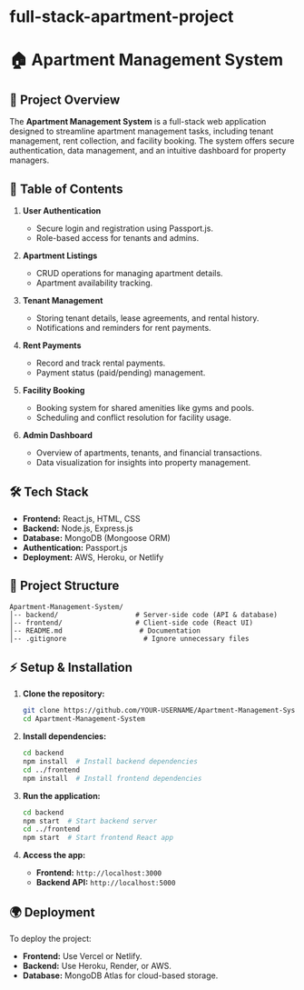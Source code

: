 # full-stack-apartment-project
# 🏠 Apartment Management System

## 📌 Project Overview
The **Apartment Management System** is a full-stack web application designed to streamline apartment management tasks, including tenant management, rent collection, and facility booking. The system offers secure authentication, data management, and an intuitive dashboard for property managers.

## 📂 Table of Contents
1. **User Authentication**
   - Secure login and registration using Passport.js.
   - Role-based access for tenants and admins.
   
2. **Apartment Listings**
   - CRUD operations for managing apartment details.
   - Apartment availability tracking.

3. **Tenant Management**
   - Storing tenant details, lease agreements, and rental history.
   - Notifications and reminders for rent payments.

4. **Rent Payments**
   - Record and track rental payments.
   - Payment status (paid/pending) management.

5. **Facility Booking**
   - Booking system for shared amenities like gyms and pools.
   - Scheduling and conflict resolution for facility usage.

6. **Admin Dashboard**
   - Overview of apartments, tenants, and financial transactions.
   - Data visualization for insights into property management.

## 🛠️ Tech Stack
- **Frontend:** React.js, HTML, CSS
- **Backend:** Node.js, Express.js
- **Database:** MongoDB (Mongoose ORM)
- **Authentication:** Passport.js
- **Deployment:** AWS, Heroku, or Netlify

## 📂 Project Structure
```
Apartment-Management-System/
│-- backend/                   # Server-side code (API & database)
│-- frontend/                  # Client-side code (React UI)
│-- README.md                   # Documentation
│-- .gitignore                   # Ignore unnecessary files
```

## ⚡ Setup & Installation
1. **Clone the repository:**
   ```bash
   git clone https://github.com/YOUR-USERNAME/Apartment-Management-System.git
   cd Apartment-Management-System
   ```

2. **Install dependencies:**
   ```bash
   cd backend
   npm install  # Install backend dependencies
   cd ../frontend
   npm install  # Install frontend dependencies
   ```

3. **Run the application:**
   ```bash
   cd backend
   npm start  # Start backend server
   cd ../frontend
   npm start  # Start frontend React app
   ```

4. **Access the app:**
   - **Frontend:** `http://localhost:3000`
   - **Backend API:** `http://localhost:5000`

## 🌍 Deployment
To deploy the project:
- **Frontend:** Use Vercel or Netlify.
- **Backend:** Use Heroku, Render, or AWS.
- **Database:** MongoDB Atlas for cloud-based storage.
